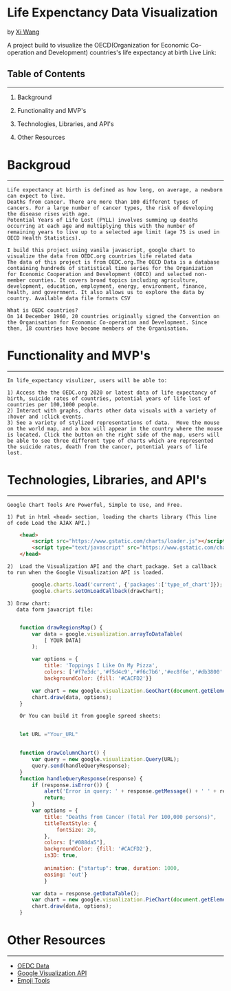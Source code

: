 # Life Expenctancy Data Visualization
by [Xi Wang](https://www.linkedin.com/in/xi-wang-7b00bb25a/)

A project build to visualize the OECD(Organization for Economic
Co-operation and Development) countries's life expectancy at birth
Live Link:

Table of Contents
---
---
1) Background

2) Functionality and MVP's

3) Technologies, Libraries, and API's

4) Other Resources


# Backgroud
---

    Life expectancy at birth is defined as how long, on average, a newborn can expect to live.
    Deaths from cancer. There are more than 100 different types of cancers. For a large number of cancer types, the risk of developing the disease rises with age. 
    Potential Years of Life Lost (PYLL) involves summing up deaths occurring at each age and multiplying this with the number of remaining years to live up to a selected age limit (age 75 is used in OECD Health Statistics).

    I build this project using vanila javascript, google chart to visualize the data from OEDC.org countries life related data
    The data of this project is from OEDC.org.The OECD Data is a database containing hundreds of statistical time series for the Organization for Economic Cooperation and Development (OECD) and selected non-member counties. It covers broad topics including agriculture, development, education, employment, energy, environment, finance, health, and government. It also allows us to explore the data by country. Available data file formats CSV
   
    What is OEDC countries?
    On 14 December 1960, 20 countries originally signed the Convention on the Organisation for Economic Co-operation and Development. Since then, 18 countries have become members of the Organisation.

# Functionality and MVP's
---

    In life_expectancy visulizer, users will be able to:

    1) Access the the OEDC.org 2020 or latest data of life expectancy of birth, suicide rates of countries, potential years of life lost of countries per 100,1000 people.
    2) Interact with graphs, charts other data visuals with a variety of :hover and :click events.
    3) See a variety of stylized representations of data.  Move the mouse on the world map, and a box will appear in the country where the mouse is located. Click the button on the right side of the map, users will be able to see three different type of charts which are represented the suicide rates, death from the cancer, potential years of life lost. 

    

# Technologies, Libraries, and API's
---
    Google Chart Tools Are Powerful, Simple to Use, and Free.

    1) Put in html <head> section, loading the charts library (This line of code Load the AJAX API.)
```html
    <head>
        <script src="https://www.gstatic.com/charts/loader.js"></script>
        <script type="text/javascript" src="https://www.gstatic.com/charts/loader.js"></script>
    </head>
```

    2)  Load the Visualization API and the chart package. Set a callback to run when the Google Visualization API is loaded.
```javascript
        google.charts.load('current', {'packages':['type_of_chart']});
        google.charts.setOnLoadCallback(drawChart);
```

    3) Draw chart:
       data form javacript file:
```javascript

    function drawRegionsMap() {
        var data = google.visualization.arrayToDataTable(
            [ YOUR DATA]
        );

        var options = {
            title: 'Toppings I Like On My Pizza',
            colors: ['#f7e3dc','#f5d4c9','#f6c7b6','#ec8f6e','#db3800' ],
            backgroundColor: {fill: '#CACFD2'}}

        var chart = new google.visualization.GeoChart(document.getElementById('regions_div'));
        chart.draw(data, options);
    }
```

        Or You can build it from google spreed sheets:
```javascript
        
    let URL ="Your_URL"


    function drawColumnChart() {
        var query = new google.visualization.Query(URL);
        query.send(handleQueryResponse);
    }
    function handleQueryResponse(response) {
        if (response.isError()) {
            alert('Error in query: ' + response.getMessage() + ' ' + response.getDetailedMessage());
            return;
        }       
        var options = {
            title: "Deaths from Cancer (Total Per 100,000 persons)",
            titleTextStyle: {
                fontSize: 20,
            },
            colors: ["#088da5"],
            backgroundColor: {fill: '#CACFD2'},
            is3D: true,
            
            animation: {"startup": true, duration: 1000,
            easing: 'out'}
            }

        var data = response.getDataTable();
        var chart = new google.visualization.PieChart(document.getElementById('secondchart'));
        chart.draw(data, options);
    }


```

    



# Other Resources
---
* [OEDC Data](https://www.oecd.org/)
* [Google Visualization API](https://developers.google.com/chart/interactive/docs/reference)
* [Emoji Tools](https://fontawesome.com/)



 



